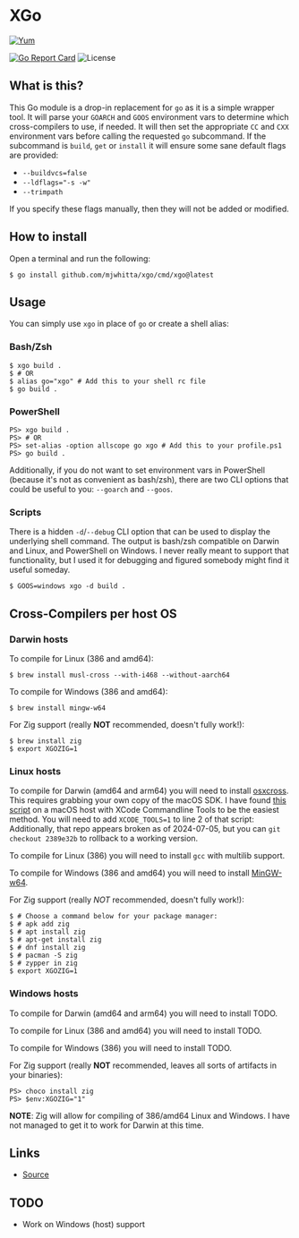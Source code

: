 # XGo

[![Yum](https://img.shields.io/badge/-Buy%20me%20a%20cookie-blue?labelColor=grey&logo=cookiecutter&style=for-the-badge)](https://www.buymeacoffee.com/mjwhitta)

[![Go Report Card](https://goreportcard.com/badge/github.com/mjwhitta/xgo?style=for-the-badge)](https://goreportcard.com/report/github.com/mjwhitta/xgo)
![License](https://img.shields.io/github/license/mjwhitta/xgo?style=for-the-badge)

## What is this?

This Go module is a drop-in replacement for `go` as it is a simple
wrapper tool. It will parse your `GOARCH` and `GOOS` environment vars
to determine which cross-compilers to use, if needed. It will then set
the appropriate `CC` and `CXX` environment vars before calling the
requested `go` subcommand. If the subcommand is `build`, `get` or
`install` it will ensure some sane default flags are provided:

- `--buildvcs=false`
- `--ldflags="-s -w"`
- `--trimpath`

If you specify these flags manually, then they will not be added or
modified.

## How to install

Open a terminal and run the following:

```
$ go install github.com/mjwhitta/xgo/cmd/xgo@latest
```

## Usage

You can simply use `xgo` in place of `go` or create a shell alias:

### Bash/Zsh

```
$ xgo build .
$ # OR
$ alias go="xgo" # Add this to your shell rc file
$ go build .
```

### PowerShell

```
PS> xgo build .
PS> # OR
PS> set-alias -option allscope go xgo # Add this to your profile.ps1
PS> go build .
```

Additionally, if you do not want to set environment vars in PowerShell
(because it's not as convenient as bash/zsh), there are two CLI
options that could be useful to you: `--goarch` and `--goos`.

### Scripts

There is a hidden `-d`/`--debug` CLI option that can be used to
display the underlying shell command. The output is bash/zsh
compatible on Darwin and Linux, and PowerShell on Windows. I never
really meant to support that functionality, but I used it for
debugging and figured somebody might find it useful someday.

```
$ GOOS=windows xgo -d build .
```

## Cross-Compilers per host OS

### Darwin hosts

To compile for Linux (386 and amd64):

```
$ brew install musl-cross --with-i468 --without-aarch64
```

To compile for Windows (386 and amd64):

```
$ brew install mingw-w64
```

For Zig support (really **NOT** recommended, doesn't fully work!):

```
$ brew install zig
$ export XGOZIG=1
```

### Linux hosts

To compile for Darwin (amd64 and arm64) you will need to install
[osxcross]. This requires grabbing your own copy of the macOS SDK. I
have found [this script][gen_sdk_package.sh] on a macOS host with
XCode Commandline Tools to be the easiest method. You will need to add
`XCODE_TOOLS=1` to line 2 of that script: Additionally, that repo
appears broken as of 2024-07-05, but you can `git checkout 2389e32b`
to rollback to a working version.

To compile for Linux (386) you will need to install `gcc` with
multilib support.

To compile for Windows (386 and amd64) you will need to install
[MinGW-w64].

For Zig support (really *NOT* recommended, doesn't fully work!):

```
$ # Choose a command below for your package manager:
$ # apk add zig
$ # apt install zig
$ # apt-get install zig
$ # dnf install zig
$ # pacman -S zig
$ # zypper in zig
$ export XGOZIG=1
```

### Windows hosts

To compile for Darwin (amd64 and arm64) you will need to install TODO.

To compile for Linux (386 and amd64) you will need to install TODO.

To compile for Windows (386) you will need to install TODO.

For Zig support (really **NOT** recommended, leaves all sorts of
artifacts in your binaries):

```
PS> choco install zig
PS> $env:XGOZIG="1"
```

**NOTE**: Zig will allow for compiling of 386/amd64 Linux and Windows.
I have not managed to get it to work for Darwin at this time.

## Links

- [Source](https://github.com/mjwhitta/xgo)

## TODO

- Work on Windows (host) support

[gen_sdk_package.sh]: https://github.com/tpoechtrager/osxcross/blob/master/tools/gen_sdk_package.sh
[MinGW-w64]: https://www.mingw-w64.org
[osxcross]: https://github.com/tpoechtrager/osxcross
